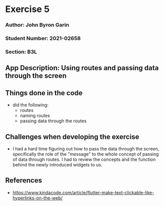 # Exercise 5

### Author: John Byron Garin
### Student Number: 2021-02658
### Section: B3L

## App Description: Using routes and passing data through the screen

## Things done in the code
- did the following:
    - routes
    - naming routes
    - passing data through the routes

## Challenges when developing the exercise
- I had a hard time figuring out how to pass the data through the screen, specifically the role of the "message" to the whole concept of passing of data through routes. I had to review the concepts and the function behind the newly introduced widgets to us.

## References
- https://www.kindacode.com/article/flutter-make-text-clickable-like-hyperlinks-on-the-web/